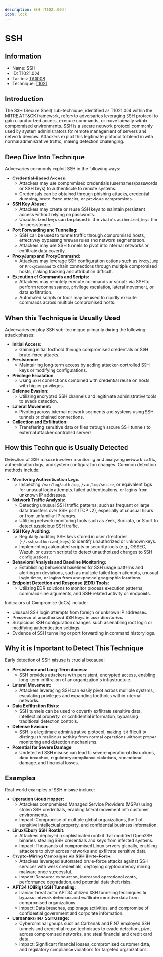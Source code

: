 ```yaml
---
description: SSH [T1021.004]
icon: lock
---
```


# SSH

## Information

- Name: SSH
- ID: T1021.004
- Tactics: [TA0008](../TA0008/TA0008.md)
- Technique: [T1021](T1021.md)

## Introduction

The SSH (Secure Shell) sub-technique, identified as T1021.004 within the MITRE ATT\&CK framework, refers to adversaries leveraging SSH protocol to gain unauthorized access, execute commands, or move laterally within compromised environments. SSH is a secure network protocol commonly used by system administrators for remote management of servers and network devices. Attackers exploit this legitimate protocol to blend in with normal administrative traffic, making detection challenging.

## Deep Dive Into Technique

Adversaries commonly exploit SSH in the following ways:

- **Credential-Based Access:**
  - Attackers may use compromised credentials (usernames/passwords or SSH keys) to authenticate to remote systems.
  - Credentials can be obtained through phishing attacks, credential dumping, brute-force attacks, or previous compromises.
- **SSH Key Abuse:**
  - Attackers may create or reuse SSH keys to maintain persistent access without relying on passwords.
  - Unauthorized keys can be placed in the victim's `authorized_keys` file for persistence.
- **Port Forwarding and Tunneling:**
  - SSH can be used to tunnel traffic through compromised hosts, effectively bypassing firewall rules and network segmentation.
  - Attackers may use SSH tunnels to pivot into internal networks or exfiltrate data covertly.
- **ProxyJump and ProxyCommand:**
  - Attackers may leverage SSH configuration options such as `ProxyJump` or `ProxyCommand` to chain connections through multiple compromised hosts, making tracking and attribution difficult.
- **Execution of Commands and Scripts:**
  - Attackers may remotely execute commands or scripts via SSH to perform reconnaissance, privilege escalation, lateral movement, or data exfiltration.
  - Automated scripts or tools may be used to rapidly execute commands across multiple compromised hosts.

## When this Technique is Usually Used

Adversaries employ SSH sub-technique primarily during the following attack phases:

- **Initial Access:**
  - Gaining initial foothold through compromised credentials or SSH brute-force attacks.
- **Persistence:**
  - Maintaining long-term access by adding attacker-controlled SSH keys or modifying configurations.
- **Privilege Escalation:**
  - Using SSH connections combined with credential reuse on hosts with higher privileges.
- **Defense Evasion:**
  - Utilizing encrypted SSH channels and legitimate administrative tools to evade detection.
- **Lateral Movement:**
  - Pivoting across internal network segments and systems using SSH tunnels or chained connections.
- **Collection and Exfiltration:**
  - Transferring sensitive data or files through secure SSH tunnels to external attacker-controlled servers.

## How this Technique is Usually Detected

Detection of SSH misuse involves monitoring and analyzing network traffic, authentication logs, and system configuration changes. Common detection methods include:

- **Monitoring Authentication Logs:**
  - Inspecting `/var/log/auth.log`, `/var/log/secure`, or equivalent logs for unusual login attempts, failed authentications, or logins from unknown IP addresses.
- **Network Traffic Analysis:**
  - Detecting unusual SSH traffic patterns, such as frequent or large data transfers over SSH port (TCP 22), especially at unusual hours or from unfamiliar IP ranges.
  - Utilizing network monitoring tools such as Zeek, Suricata, or Snort to detect suspicious SSH traffic.
- **SSH Key Auditing:**
  - Regularly auditing SSH keys stored in user directories (`~/.ssh/authorized_keys`) to identify unauthorized or unknown keys.
  - Implementing automated scripts or security tools (e.g., OSSEC, Wazuh, or custom scripts) to detect unauthorized changes to SSH configurations.
- **Behavioral Analysis and Baseline Monitoring:**
  - Establishing behavioral baselines for SSH usage patterns and alerting on deviations, such as multiple failed login attempts, unusual login times, or logins from unexpected geographic locations.
- **Endpoint Detection and Response (EDR) Tools:**
  - Utilizing EDR solutions to monitor process execution patterns, command-line arguments, and SSH-related activity on endpoints.

Indicators of Compromise (IoCs) include:

- Unusual SSH login attempts from foreign or unknown IP addresses.
- Presence of unauthorized SSH keys in user directories.
- Suspicious SSH configuration changes, such as enabling root login or modifying authentication settings.
- Evidence of SSH tunneling or port forwarding in command history logs.

## Why it is Important to Detect This Technique

Early detection of SSH misuse is crucial because:

- **Persistence and Long-Term Access:**
  - SSH provides attackers with persistent, encrypted access, enabling long-term infiltration of an organization's infrastructure.
- **Lateral Movement:**
  - Attackers leveraging SSH can easily pivot across multiple systems, escalating privileges and expanding footholds within internal networks.
- **Data Exfiltration Risks:**
  - SSH tunnels can be used to covertly exfiltrate sensitive data, intellectual property, or confidential information, bypassing traditional detection controls.
- **Defense Evasion:**
  - SSH is a legitimate administrative protocol, making it difficult to distinguish malicious activity from normal operations without proper monitoring and detection mechanisms.
- **Potential for Severe Damage:**
  - Undetected SSH misuse can lead to severe operational disruptions, data breaches, regulatory compliance violations, reputational damage, and financial losses.

## Examples

Real-world examples of SSH misuse include:

- **Operation Cloud Hopper:**
  - Attackers compromised Managed Service Providers (MSPs) using stolen SSH credentials, enabling lateral movement into customer environments.
  - Impact: Compromise of multiple global organizations, theft of sensitive intellectual property, and confidential business information.
- **Linux/Ebury SSH Rootkit:**
  - Attackers deployed a sophisticated rootkit that modified OpenSSH binaries, stealing SSH credentials and keys from infected systems.
  - Impact: Thousands of compromised Linux servers globally, enabling attackers to pivot across networks and exfiltrate sensitive data.
- **Crypto-Mining Campaigns via SSH Brute-Force:**
  - Attackers leveraged automated brute-force attacks against SSH services with weak credentials, deploying cryptocurrency mining malware once successful.
  - Impact: Resource exhaustion, increased operational costs, performance degradation, and potential data theft risks.
- **APT34 (OilRig) SSH Tunneling:**
  - Iranian threat actor APT34 utilized SSH tunneling techniques to bypass network defenses and exfiltrate sensitive data from compromised organizations.
  - Impact: Data breaches, espionage activities, and compromise of confidential government and corporate information.
- **Carbanak/FIN7 SSH Usage:**
  - Cybercriminal groups such as Carbanak and FIN7 employed SSH tunnels and credential reuse techniques to evade detection, pivot across compromised networks, and steal financial and credit card data.
  - Impact: Significant financial losses, compromised customer data, and regulatory compliance violations for targeted organizations.
